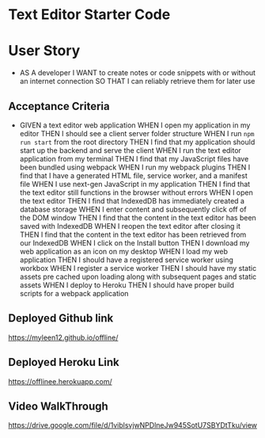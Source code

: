 # Text Editor Starter Code

# User Story 
- AS A developer
I WANT to create notes or code snippets with or without an internet connection
SO THAT I can reliably retrieve them for later use

## Acceptance Criteria
- GIVEN a text editor web application
WHEN I open my application in my editor
THEN I should see a client server folder structure
WHEN I run `npm run start` from the root directory
THEN I find that my application should start up the backend and serve the client
WHEN I run the text editor application from my terminal
THEN I find that my JavaScript files have been bundled using webpack
WHEN I run my webpack plugins
THEN I find that I have a generated HTML file, service worker, and a manifest file
WHEN I use next-gen JavaScript in my application
THEN I find that the text editor still functions in the browser without errors
WHEN I open the text editor
THEN I find that IndexedDB has immediately created a database storage
WHEN I enter content and subsequently click off of the DOM window
THEN I find that the content in the text editor has been saved with IndexedDB
WHEN I reopen the text editor after closing it
THEN I find that the content in the text editor has been retrieved from our IndexedDB
WHEN I click on the Install button
THEN I download my web application as an icon on my desktop
WHEN I load my web application
THEN I should have a registered service worker using workbox
WHEN I register a service worker
THEN I should have my static assets pre cached upon loading along with subsequent pages and static assets
WHEN I deploy to Heroku
THEN I should have proper build scripts for a webpack application






## Deployed Github link
 https://myleen12.github.io/offline/

## Deployed Heroku Link
https://offlinee.herokuapp.com/

## Video WalkThrough
https://drive.google.com/file/d/1viblsvjwNPDlneJw945SotU7SBYDtTku/view
